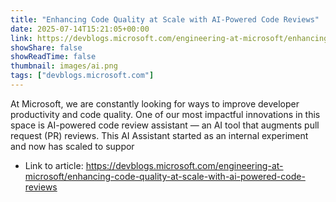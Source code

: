 ```yaml
---
title: "Enhancing Code Quality at Scale with AI-Powered Code Reviews"
date: 2025-07-14T15:21:05+00:00
link: https://devblogs.microsoft.com/engineering-at-microsoft/enhancing-code-quality-at-scale-with-ai-powered-code-reviews
showShare: false
showReadTime: false
thumbnail: images/ai.png
tags: ["devblogs.microsoft.com"]
---
```

At Microsoft, we are constantly looking for ways to improve developer productivity and code quality. One of our most impactful innovations in this space is AI-powered code review assistant — an AI tool that augments pull request (PR) reviews. This AI Assistant started as an internal experiment and now has scaled to suppor

- Link to article: https://devblogs.microsoft.com/engineering-at-microsoft/enhancing-code-quality-at-scale-with-ai-powered-code-reviews